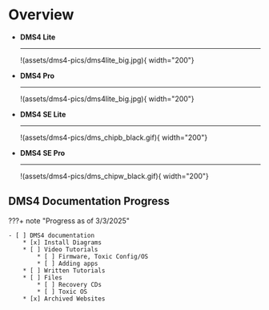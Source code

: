 # Overview

<div class="grid cards" markdown>

-   __DMS4 Lite__

    ---

    !(assets/dms4-pics/dms4lite_big.jpg){ width="200"}


-   __DMS4 Pro__

    ---

    !(assets/dms4-pics/dms4lite_big.jpg){ width="200"}


-   __DMS4 SE Lite__

    ---

    !(assets/dms4-pics/dms_chipb_black.gif){ width="200"}


-   __DMS4 SE Pro__

    ---

    !(assets/dms4-pics/dms_chipw_black.gif){ width="200"}

</div>

## DMS4 Documentation Progress
???+ note "Progress as of 3/3/2025"

    - [ ] DMS4 documentation
        * [x] Install Diagrams
        * [ ] Video Tutorials
            * [ ] Firmware, Toxic Config/OS
            * [ ] Adding apps
        * [ ] Written Tutorials
        * [ ] Files
            * [ ] Recovery CDs
            * [ ] Toxic OS
        * [x] Archived Websites